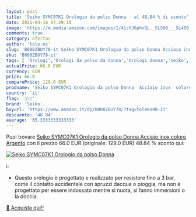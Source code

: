 ```yaml
---
layout: post
title: 'Seiko SYMC07K1 Orologio da polso Donna   al 48.84 % di sconto'
date: 2021-04-18 07:29:10
image: 'https://m.media-amazon.com/images/I/41c6J6phvQL._SL500_._SL400_.jpg'
comments: true
category: ofertas
author: 'tole.es'
slug: 'B000ZBUY78-it Seiko SYMC07K1 Orologio da polso Donna Acciaio inox colore...'
sku: 'B000ZBUY78-it'
tags: [ 'Orologi','Orologi da polso da donna','Orologi donna','seiko', ]
actualPrice: 66.0 EUR
currency: EUR
price: 66.0
comparePrice: 129.0 EUR
prodname: 'Seiko SYMC07K1 Orologio da polso Donna  Acciaio inox  colore Argento'
country: 'it'
flag: '🇮🇹'
brand: 'Seiko'
buyurl: 'https://www.amazon.it/dp/B000ZBUY78/?tag=tolees00-21'
descuento: '48.84'
average: '65.3333333333333'
---
```


Puoi trovare [Seiko SYMC07K1 Orologio da polso Donna  Acciaio inox  colore Argento](https://www.amazon.it/dp/B000ZBUY78/?tag=tolees00-21) con il prezzo 66.0 EUR (originale: 129.0 EUR) 48.84 % sconto qui:

[![Seiko SYMC07K1 Orologio da polso Donna  ](https://m.media-amazon.com/images/I/41c6J6phvQL._SL500_._SL400_.jpg)](https://www.amazon.it/dp/B000ZBUY78/?tag=tolees00-21)

ℹ️:

- Questo orologio è progettato e realizzato per resistere fino a 3 bar, come il contatto accidentale con spruzzi dacqua o pioggia, ma non è progettato per essere indossato mentre si nuota, si fanno immersioni o la doccia.

[🛒 Acquista qui!!](https://www.amazon.it/dp/B000ZBUY78/?tag=tolees00-21)
